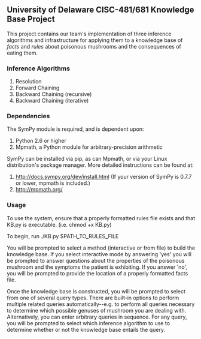 ## University of Delaware CISC-481/681 Knowledge Base Project
This project contains our team's implementation of three inference algorithms and infrastructure for applying them to a knowledge base of *facts* and *rules* about poisonous mushrooms and the consequences of eating them. 

### Inference Algorithms
1. Resolution
2. Forward Chaining
3. Backward Chaining (recursive)
4. Backward Chaining (iterative)

### Dependencies
The SymPy module is required, and is dependent upon:

1. Python 2.6 or higher
2. Mpmath, a Python module for arbitrary-precision arithmetic

SymPy can be installed via pip, as can Mpmath, or via your Linux distribution's package manager. More detailed instructions can be found at:

1. http://docs.sympy.org/dev/install.html (If your version of SymPy is 0.7.7 or lower, mpmath is included.)
2. http://mpmath.org/

### Usage
To use the system, ensure that a properly formatted rules file exists and that KB.py is executable. (i.e. chmod +x KB.py)

To begin, run ./KB.py $PATH\_TO\_RULES\_FILE

You will be prompted to select a method (interactive or from file) to build the knowledge base. If you select interactive mode by answering 'yes' you will be prompted to answer questions about the properties of the poisonous mushroom and the symptoms the patient is exhibiting. If you answer 'no', you will be prompted to provide the location of a properly formatted facts file. 

Once the knowledge base is constructed, you will be prompted to select from one of several query types. There are built-in options to perform multiple related queries automatically--e.g. to perform all queries necessary to determine which possible genuses of mushroom you are dealing with. Alternatively, you can enter arbitrary queries in sequence. For any query, you will be prompted to select which inference algorithm to use to determine whether or not the knowledge base entails the query.
